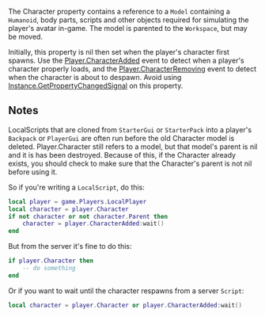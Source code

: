 The Character property contains a reference to a `Model` containing a `Humanoid`, body parts, scripts and other objects required for simulating the player's avatar in-game. The model is parented to the `Workspace`, but may be moved.

Initially, this property is nil then set when the player's character first spawns. Use the [Player.CharacterAdded](https://developer.roblox.com/api-reference/event/Player/CharacterAdded) event to detect when a player's character properly loads, and the [Player.CharacterRemoving](https://developer.roblox.com/api-reference/event/Player/CharacterRemoving) event to detect when the character is about to despawn. Avoid using [Instance.GetPropertyChangedSignal](https://developer.roblox.com/api-reference/function/Instance/GetPropertyChangedSignal) on this property.

## Notes

LocalScripts that are cloned from `StarterGui` or `StarterPack` into a player's `Backpack` or `PlayerGui` are often run before the old Character model is deleted. Player.Character still refers to a model, but that model's parent is nil and it is has been destroyed. Because of this, if the Character already exists, you should check to make sure that the Character's parent is not nil before using it.

So if you're writing a `LocalScript`, do this:

```lua
local player = game.Players.LocalPlayer
local character = player.Character
if not character or not character.Parent then
	character = player.CharacterAdded:wait()
end
```

But from the server it's fine to do this:

```lua
if player.Character then
	-- do something
end
```

Or if you want to wait until the character respawns from a server `Script`:

```lua
local character = player.Character or player.CharacterAdded:wait()
```
